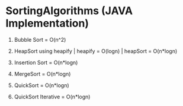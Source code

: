 # SortingAlgorithms (JAVA Implementation)

1. Bubble Sort = O(n^2)

2. HeapSort using heapify |
     heapify = O(logn) |
     heapSort = O(n*logn)
     
3. Insertion Sort = O(n*logn)
4. MergeSort = O(n*logn)
5. QuickSort = O(n*logn)
6. QuickSort Iterative = O(n*logn)
     
